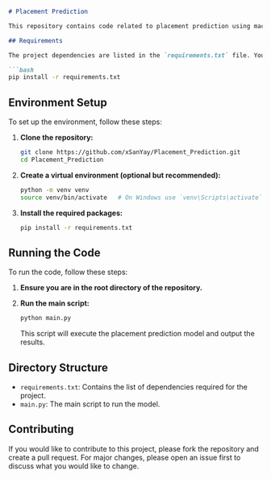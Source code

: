 ```markdown
# Placement Prediction

This repository contains code related to placement prediction using machine learning models, specifically utilizing the XGBoost algorithm.

## Requirements

The project dependencies are listed in the `requirements.txt` file. You can install the required packages using pip:

```bash
pip install -r requirements.txt
```

## Environment Setup

To set up the environment, follow these steps:

1. **Clone the repository:**

    ```bash
    git clone https://github.com/xSanYay/Placement_Prediction.git
    cd Placement_Prediction
    ```

2. **Create a virtual environment (optional but recommended):**

    ```bash
    python -m venv venv
    source venv/bin/activate   # On Windows use `venv\Scripts\activate`
    ```

3. **Install the required packages:**

    ```bash
    pip install -r requirements.txt
    ```

## Running the Code

To run the code, follow these steps:

1. **Ensure you are in the root directory of the repository.**

2. **Run the main script:**

    ```bash
    python main.py
    ```

    This script will execute the placement prediction model and output the results.

## Directory Structure

- `requirements.txt`: Contains the list of dependencies required for the project.
- `main.py`: The main script to run the model.


## Contributing

If you would like to contribute to this project, please fork the repository and create a pull request. For major changes, please open an issue first to discuss what you would like to change.

```
